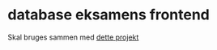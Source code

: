 # database eksamens frontend 

Skal bruges sammen med [dette projekt](https://github.com/Magmose/Database_Eksamen_Backend)
